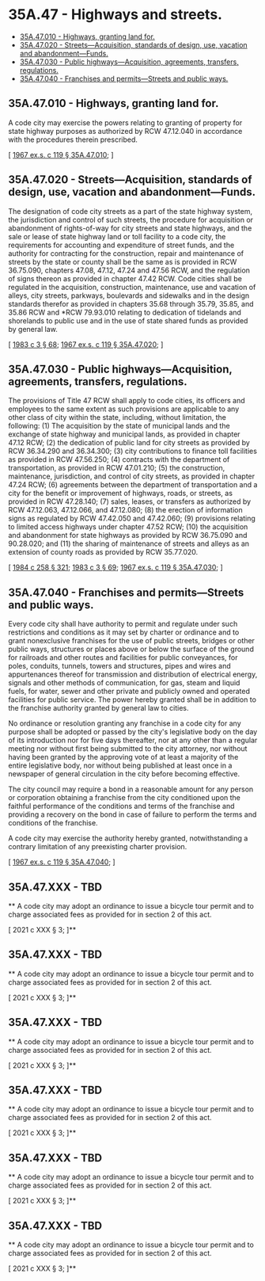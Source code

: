 # 35A.47 - Highways and streets.
* [35A.47.010 - Highways, granting land for.](#35a47010---highways-granting-land-for)
* [35A.47.020 - Streets—Acquisition, standards of design, use, vacation and abandonment—Funds.](#35a47020---streetsacquisition-standards-of-design-use-vacation-and-abandonmentfunds)
* [35A.47.030 - Public highways—Acquisition, agreements, transfers, regulations.](#35a47030---public-highwaysacquisition-agreements-transfers-regulations)
* [35A.47.040 - Franchises and permits—Streets and public ways.](#35a47040---franchises-and-permitsstreets-and-public-ways)
## 35A.47.010 - Highways, granting land for.
A code city may exercise the powers relating to granting of property for state highway purposes as authorized by RCW 47.12.040 in accordance with the procedures therein prescribed.

\[ [1967 ex.s. c 119 § 35A.47.010](http://leg.wa.gov/CodeReviser/documents/sessionlaw/1967ex1c119.pdf?cite=1967%20ex.s.%20c%20119%20§%2035A.47.010); \]

## 35A.47.020 - Streets—Acquisition, standards of design, use, vacation and abandonment—Funds.
The designation of code city streets as a part of the state highway system, the jurisdiction and control of such streets, the procedure for acquisition or abandonment of rights-of-way for city streets and state highways, and the sale or lease of state highway land or toll facility to a code city, the requirements for accounting and expenditure of street funds, and the authority for contracting for the construction, repair and maintenance of streets by the state or county shall be the same as is provided in RCW 36.75.090, chapters 47.08, 47.12, 47.24 and 47.56 RCW, and the regulation of signs thereon as provided in chapter 47.42 RCW. Code cities shall be regulated in the acquisition, construction, maintenance, use and vacation of alleys, city streets, parkways, boulevards and sidewalks and in the design standards therefor as provided in chapters 35.68 through 35.79, 35.85, and 35.86 RCW and *RCW 79.93.010 relating to dedication of tidelands and shorelands to public use and in the use of state shared funds as provided by general law.

\[ [1983 c 3 § 68](http://leg.wa.gov/CodeReviser/documents/sessionlaw/1983c3.pdf?cite=1983%20c%203%20§%2068); [1967 ex.s. c 119 § 35A.47.020](http://leg.wa.gov/CodeReviser/documents/sessionlaw/1967ex1c119.pdf?cite=1967%20ex.s.%20c%20119%20§%2035A.47.020); \]

## 35A.47.030 - Public highways—Acquisition, agreements, transfers, regulations.
The provisions of Title 47 RCW shall apply to code cities, its officers and employees to the same extent as such provisions are applicable to any other class of city within the state, including, without limitation, the following: (1) The acquisition by the state of municipal lands and the exchange of state highway and municipal lands, as provided in chapter 47.12 RCW; (2) the dedication of public land for city streets as provided by RCW 36.34.290 and 36.34.300; (3) city contributions to finance toll facilities as provided in RCW 47.56.250; (4) contracts with the department of transportation, as provided in RCW 47.01.210; (5) the construction, maintenance, jurisdiction, and control of city streets, as provided in chapter 47.24 RCW; (6) agreements between the department of transportation and a city for the benefit or improvement of highways, roads, or streets, as provided in RCW 47.28.140; (7) sales, leases, or transfers as authorized by RCW 47.12.063, 47.12.066, and 47.12.080; (8) the erection of information signs as regulated by RCW 47.42.050 and 47.42.060; (9) provisions relating to limited access highways under chapter 47.52 RCW; (10) the acquisition and abandonment for state highways as provided by RCW 36.75.090 and 90.28.020; and (11) the sharing of maintenance of streets and alleys as an extension of county roads as provided by RCW 35.77.020.

\[ [1984 c 258 § 321](http://leg.wa.gov/CodeReviser/documents/sessionlaw/1984c258.pdf?cite=1984%20c%20258%20§%20321); [1983 c 3 § 69](http://leg.wa.gov/CodeReviser/documents/sessionlaw/1983c3.pdf?cite=1983%20c%203%20§%2069); [1967 ex.s. c 119 § 35A.47.030](http://leg.wa.gov/CodeReviser/documents/sessionlaw/1967ex1c119.pdf?cite=1967%20ex.s.%20c%20119%20§%2035A.47.030); \]

## 35A.47.040 - Franchises and permits—Streets and public ways.
Every code city shall have authority to permit and regulate under such restrictions and conditions as it may set by charter or ordinance and to grant nonexclusive franchises for the use of public streets, bridges or other public ways, structures or places above or below the surface of the ground for railroads and other routes and facilities for public conveyances, for poles, conduits, tunnels, towers and structures, pipes and wires and appurtenances thereof for transmission and distribution of electrical energy, signals and other methods of communication, for gas, steam and liquid fuels, for water, sewer and other private and publicly owned and operated facilities for public service. The power hereby granted shall be in addition to the franchise authority granted by general law to cities.

No ordinance or resolution granting any franchise in a code city for any purpose shall be adopted or passed by the city's legislative body on the day of its introduction nor for five days thereafter, nor at any other than a regular meeting nor without first being submitted to the city attorney, nor without having been granted by the approving vote of at least a majority of the entire legislative body, nor without being published at least once in a newspaper of general circulation in the city before becoming effective.

The city council may require a bond in a reasonable amount for any person or corporation obtaining a franchise from the city conditioned upon the faithful performance of the conditions and terms of the franchise and providing a recovery on the bond in case of failure to perform the terms and conditions of the franchise.

A code city may exercise the authority hereby granted, notwithstanding a contrary limitation of any preexisting charter provision.

\[ [1967 ex.s. c 119 § 35A.47.040](http://leg.wa.gov/CodeReviser/documents/sessionlaw/1967ex1c119.pdf?cite=1967%20ex.s.%20c%20119%20§%2035A.47.040); \]


## **35A.47.XXX - TBD**
**
A code city may adopt an ordinance to issue a bicycle tour permit and to charge associated fees as provided for in section 2 of this act.


[ 2021 c XXX § 3; ]**

## **35A.47.XXX - TBD**
**
A code city may adopt an ordinance to issue a bicycle tour permit and to charge associated fees as provided for in section 2 of this act.


[ 2021 c XXX § 3; ]**

## **35A.47.XXX - TBD**
**
A code city may adopt an ordinance to issue a bicycle tour permit and to charge associated fees as provided for in section 2 of this act.


[ 2021 c XXX § 3; ]**

## **35A.47.XXX - TBD**
**
A code city may adopt an ordinance to issue a bicycle tour permit and to charge associated fees as provided for in section 2 of this act.


[ 2021 c XXX § 3; ]**

## **35A.47.XXX - TBD**
**
A code city may adopt an ordinance to issue a bicycle tour permit and to charge associated fees as provided for in section 2 of this act.


[ 2021 c XXX § 3; ]**

## **35A.47.XXX - TBD**
**
A code city may adopt an ordinance to issue a bicycle tour permit and to charge associated fees as provided for in section 2 of this act.


[ 2021 c XXX § 3; ]**
